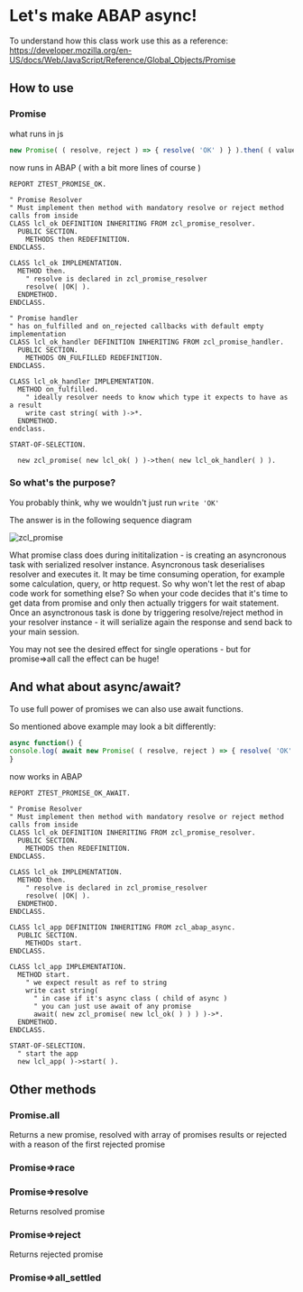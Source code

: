 # Let's make ABAP async!

To understand how this class work use this as a reference:
https://developer.mozilla.org/en-US/docs/Web/JavaScript/Reference/Global_Objects/Promise

## How to use

### Promise

what runs in js

```js
new Promise( ( resolve, reject ) => { resolve( 'OK' ) } ).then( ( value ) => console.log( value )  ) // OK
```

now runs in ABAP ( with a bit more lines of course )
```abap
REPORT ZTEST_PROMISE_OK.

" Promise Resolver
" Must implement then method with mandatory resolve or reject method calls from inside
CLASS lcl_ok DEFINITION INHERITING FROM zcl_promise_resolver.
  PUBLIC SECTION.
    METHODS then REDEFINITION.
ENDCLASS.

CLASS lcl_ok IMPLEMENTATION.
  METHOD then.
    " resolve is declared in zcl_promise_resolver
    resolve( |OK| ).
  ENDMETHOD.
ENDCLASS.

" Promise handler
" has on_fulfilled and on_rejected callbacks with default empty implementation
CLASS lcl_ok_handler DEFINITION INHERITING FROM zcl_promise_handler.
  PUBLIC SECTION.
    METHODS ON_FULFILLED REDEFINITION.
ENDCLASS.

CLASS lcl_ok_handler IMPLEMENTATION.
  METHOD on_fulfilled.
    " ideally resolver needs to know which type it expects to have as a result
    write cast string( with )->*.
  ENDMETHOD.
endclass.

START-OF-SELECTION.
    
  new zcl_promise( new lcl_ok( ) )->then( new lcl_ok_handler( ) ).
```

### So what's the purpose? 

You probably think, why we wouldn't just run `write 'OK'`

The answer is in the following sequence diagram

![zcl_promise](https://user-images.githubusercontent.com/6381507/175093547-7f5cd10e-3b64-400d-8f93-60a4e8de6328.svg)

What promise class does during inititalization - is creating an asyncronous task with serialized resolver instance.
Asyncronous task deserialises resolver and executes it. It may be time consuming operation, for example some calculation, query, or http request. So why won't let the rest of abap code work for something else?
So when your code decides that it's time to get data from promise and only then actually triggers for wait statement. Once an asynctronous task is done by triggering resolve/reject method in your resolver instance  - it will serialize again the response and send back to your main session. 

You may not see the desired effect for single operations - but for promise=>all call the effect can be huge!

## And what about async/await?

To use full power of promises we can also use await functions. 

So mentioned above example may look a bit differently:

```js
async function() {
console.log( await new Promise( ( resolve, reject ) => { resolve( 'OK' ) } ) ) // OK
}
```

now works in ABAP
```abap
REPORT ZTEST_PROMISE_OK_AWAIT.

" Promise Resolver
" Must implement then method with mandatory resolve or reject method calls from inside
CLASS lcl_ok DEFINITION INHERITING FROM zcl_promise_resolver.
  PUBLIC SECTION.
    METHODS then REDEFINITION.
ENDCLASS.

CLASS lcl_ok IMPLEMENTATION.
  METHOD then.
    " resolve is declared in zcl_promise_resolver
    resolve( |OK| ).
  ENDMETHOD.
ENDCLASS.

CLASS lcl_app DEFINITION INHERITING FROM zcl_abap_async.
  PUBLIC SECTION.
    METHODs start.
ENDCLASS.

CLASS lcl_app IMPLEMENTATION.
  METHOD start.
    " we expect result as ref to string
    write cast string(
      " in case if it's async class ( child of async )
      " you can just use await of any promise
      await( new zcl_promise( new lcl_ok( ) ) ) )->*.
  ENDMETHOD.
ENDCLASS.

START-OF-SELECTION.
  " start the app
  new lcl_app( )->start( ).
```

## Other methods

### Promise.all

Returns a new promise, resolved with array of promises results or rejected with a reason of the first rejected promise

### Promise=>race

### Promise=>resolve

Returns resolved promise

### Promise=>reject

Returns rejected promise

### Promise=>all_settled

